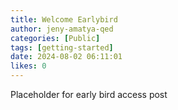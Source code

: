 ```yaml
---
title: Welcome Earlybird
author: jeny-amatya-qed
categories: [Public]
tags: [getting-started]
date: 2024-08-02 06:11:01 
likes: 0
---
```


Placeholder for early bird access post